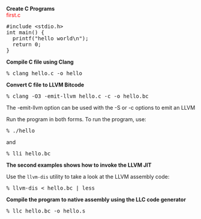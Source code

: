 **Create C Programs**</br>
<span style="color:red">first.c</span>
<div class="highlight-c notranslate"><div class="highlight"><pre><span></span><span class="cp">#include</span> <span class="cpf">&lt;stdio.h&gt;</span><span class="cp"></span>
<span class="kt">int</span> <span class="nf">main</span><span class="p">()</span> <span class="p">{</span>
  <span class="n">printf</span><span class="p">(</span><span class="s">&quot;hello world</span><span class="se">\n</span><span class="s">&quot;</span><span class="p">);</span>
  <span class="k">return</span> <span class="mi">0</span><span class="p">;</span>
<span class="p">}</span>
</pre>
  
**Compile C file using Clang**
<div class="highlight-console notranslate"><div class="highlight"><pre><span></span><span class="gp">% </span>clang hello.c -o hello
</pre></div>

**Convert C file to LLVM Bitcode**
<div class="highlight-console notranslate"><div class="highlight"><pre><span></span><span class="gp">% </span>clang -O3 -emit-llvm hello.c -c -o hello.bc
</pre></div>
  <p>The -emit-llvm option can be used with the -S or -c options to emit an LLVM
  <p class="first">Run the program in both forms. To run the program, use:</p>
<div class="highlight-console notranslate"><div class="highlight"><pre><span></span><span class="gp">% </span>./hello
</pre></div>
</div>
<p>and</p>
<div class="highlight-console notranslate"><div class="highlight"><pre><span></span><span class="gp">% </span>lli hello.bc
</pre></div>
</div>
  
**The second examples shows how to invoke the LLVM JIT**   </br>
<p class="first">Use the <code class="docutils literal notranslate"><span class="pre">llvm-dis</span></code> utility to take a look at the LLVM assembly code:</p>
<div class="highlight-console notranslate"><div class="highlight"><pre><span></span><span class="gp">% </span>llvm-dis &lt; hello.bc <span class="p">|</span> less
</pre></div>
</div>
</li>

**Compile the program to native assembly using the LLC code generator** 
<div class="highlight-console notranslate"><div class="highlight"><pre><span></span><span class="gp">% </span>llc hello.bc -o hello.s
</pre></div>
</div>
</li>
